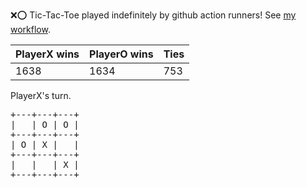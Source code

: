 :x::o: Tic-Tac-Toe played indefinitely by github action runners! See [my workflow](.github/workflows/play.yaml).

|PlayerX wins|PlayerO wins|Ties|
|-|-|-|
|1638|1634|753|

PlayerX's turn.

<pre>
+---+---+---+
|   | O | O |
+---+---+---+
| O | X |   |
+---+---+---+
|   |   | X |
+---+---+---+
</pre>